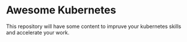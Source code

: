 # Awesome Kubernetes

This repository will have some content to impruve your kubernetes skills and accelerate your work.